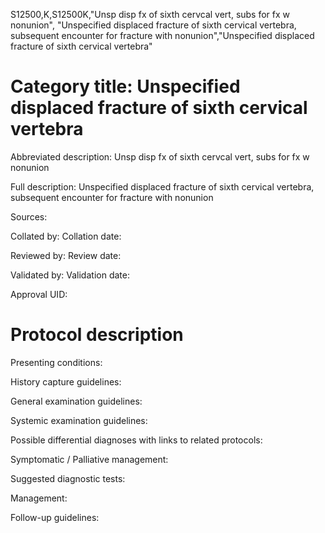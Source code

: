 S12500,K,S12500K,"Unsp disp fx of sixth cervcal vert, subs for fx w nonunion", "Unspecified displaced fracture of sixth cervical vertebra, subsequent encounter for fracture with nonunion","Unspecified displaced fracture of sixth cervical vertebra"
# Category title: Unspecified displaced fracture of sixth cervical vertebra

Abbreviated description: Unsp disp fx of sixth cervcal vert, subs for fx w nonunion

Full description: Unspecified displaced fracture of sixth cervical vertebra, subsequent encounter for fracture with nonunion

Sources:

Collated by:
Collation date:

Reviewed by:
Review date:

Validated by:
Validation date:

Approval UID:

# Protocol description

Presenting conditions:

History capture guidelines:

General examination guidelines:

Systemic examination guidelines:

Possible differential diagnoses with links to related protocols:

Symptomatic / Palliative management:

Suggested diagnostic tests:

Management:

Follow-up guidelines:
